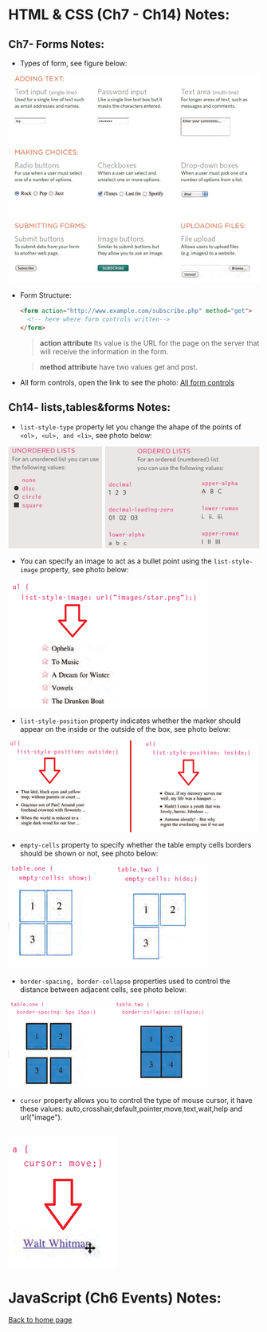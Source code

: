 # **HTML & CSS (Ch7 - Ch14) Notes:**

## Ch7- Forms Notes:

+ Types of form, see figure below:

![formTypes](img/formTypes.jpg)

+ Form Structure:

  ```html
  <form action="http://www.example.com/subscribe.php" method="get">
    <!-- here where form controls written-->
  </form>
  ```
  > **action attribute** Its value is the URL for the page on the server that will receive the information in the form.

  > **method attribute** have two values get and post.

+ All form controls, open the link to see the photo:
[All form controls](https://drive.google.com/file/d/1aVy6MOs2bOsYElYP0QPkDxqtUcwrAPVI/view?usp=sharing)


## Ch14- lists,tables&forms Notes:

+ `list-style-type` property let you change the ahape of the points of `<ol>, <ul>, and <li>`, see photo below:

![listStyles](img/listStyles.png)

+ You can specify an image to act as a bullet point using the `list-style-image` property, see photo below:

![listImage](img/listImage.png)

+ `list-style-position` property indicates whether the marker should appear on the inside or the outside of the box, see photo below:

![listPosition](img/listPosition.png)

+ `empty-cells` property to specify whether the table empty cells borders should be shown or not, see photo below:

![emptyCells](img/emptyCells.png)

+ `border-spacing, border-collapse` properties used to control the distance between adjacent cells, see photo below:

![cellsSpacing](img/cellsSpacing.png)

+ `cursor` property allows you to control the type of mouse cursor, it have these values: auto,crosshair,default,pointer,move,text,wait,help and url("image").

![cursorShape](img/cursorShape.png)
---
# **JavaScript (Ch6 Events) Notes:**

 
[Back to home page](../README.md)